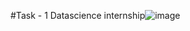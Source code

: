 #Task - 1
Datascience internship![image](https://github.com/user-attachments/assets/e640ffa3-8e8f-42e5-bb25-14cd343de530)
